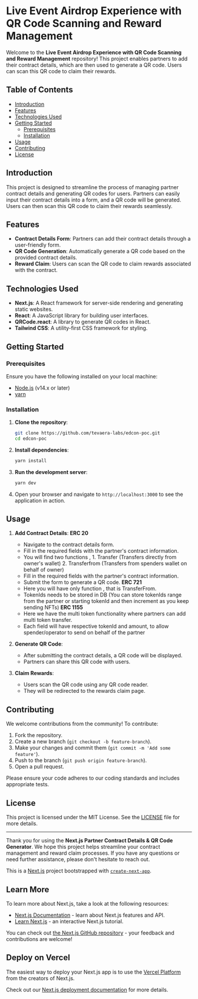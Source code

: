 # Live Event Airdrop Experience with QR Code Scanning and Reward Management 

Welcome to the **Live Event Airdrop Experience with QR Code Scanning and Reward Management** repository! This project enables partners to add their contract details, which are then used to generate a QR code. Users can scan this QR code to claim their rewards.

## Table of Contents

- [Introduction](#introduction)
- [Features](#features)
- [Technologies Used](#technologies-used)
- [Getting Started](#getting-started)
  - [Prerequisites](#prerequisites)
  - [Installation](#installation)
- [Usage](#usage)
- [Contributing](#contributing)
- [License](#license)

## Introduction

This project is designed to streamline the process of managing partner contract details and generating QR codes for users. Partners can easily input their contract details into a form, and a QR code will be generated. Users can then scan this QR code to claim their rewards seamlessly.

## Features

- **Contract Details Form**: Partners can add their contract details through a user-friendly form.
- **QR Code Generation**: Automatically generate a QR code based on the provided contract details.
- **Reward Claim**: Users can scan the QR code to claim rewards associated with the contract.

## Technologies Used

- **Next.js**: A React framework for server-side rendering and generating static websites.
- **React**: A JavaScript library for building user interfaces.
- **QRCode.react**: A library to generate QR codes in React.
- **Tailwind CSS**: A utility-first CSS framework for styling.

## Getting Started

### Prerequisites

Ensure you have the following installed on your local machine:

- [Node.js](https://nodejs.org/en/download/) (v14.x or later)
- [yarn](https://yarnpkg.com/getting-started/install)

### Installation

1. **Clone the repository**:
   ```bash
   git clone https://github.com/tevaera-labs/edcon-poc.git
   cd edcon-poc 
   ```

2. **Install dependencies**:
   ```bash
   yarn install
   ```

3. **Run the development server**:
   ```bash
   yarn dev
   ```

4. Open your browser and navigate to `http://localhost:3000` to see the application in action.

## Usage

1. **Add Contract Details**:
   **ERC 20**
      - Navigate to the contract details form.
      - Fill in the required fields with the partner's contract information.
      - You will find two functions ,
            1. Transfer (Transfers directly from owner's wallet)
            2. Transferfrom (Transfers from spenders wallet on behalf of owner)
      - Fill in the required fields with the partner's contract information.
      - Submit the form to generate a QR code.
   **ERC 721**
      - Here you will have only function , that is TransferFrom.
      - TokenIds needs to be stored in DB (You can store tokenIds range from the partner or starting tokenId and then increment as you keep sending NFTs)
   **ERC 1155**
      - Here we have the multi token functionality where partners can add multi token transfer.
      - Each field will have respective tokenId and amount, to allow spender/operator to send on behalf of the partner

2. **Generate QR Code**:
   - After submitting the contract details, a QR code will be displayed.
   - Partners can share this QR code with users.

3. **Claim Rewards**:
   - Users scan the QR code using any QR code reader.
   - They will be redirected to the rewards claim page.

## Contributing

We welcome contributions from the community! To contribute:

1. Fork the repository.
2. Create a new branch (`git checkout -b feature-branch`).
3. Make your changes and commit them (`git commit -m 'Add some feature'`).
4. Push to the branch (`git push origin feature-branch`).
5. Open a pull request.

Please ensure your code adheres to our coding standards and includes appropriate tests.

## License

This project is licensed under the MIT License. See the [LICENSE](LICENSE) file for more details.

---

Thank you for using the **Next.js Partner Contract Details & QR Code Generator**. We hope this project helps streamline your contract management and reward claim processes. If you have any questions or need further assistance, please don't hesitate to reach out. 


This is a [Next.js](https://nextjs.org/) project bootstrapped with [`create-next-app`](https://github.com/vercel/next.js/tree/canary/packages/create-next-app).

## Learn More

To learn more about Next.js, take a look at the following resources:

- [Next.js Documentation](https://nextjs.org/docs) - learn about Next.js features and API.
- [Learn Next.js](https://nextjs.org/learn) - an interactive Next.js tutorial.

You can check out [the Next.js GitHub repository](https://github.com/vercel/next.js/) - your feedback and contributions are welcome!

## Deploy on Vercel

The easiest way to deploy your Next.js app is to use the [Vercel Platform](https://vercel.com/new?utm_medium=default-template&filter=next.js&utm_source=create-next-app&utm_campaign=create-next-app-readme) from the creators of Next.js.

Check out our [Next.js deployment documentation](https://nextjs.org/docs/deployment) for more details.
